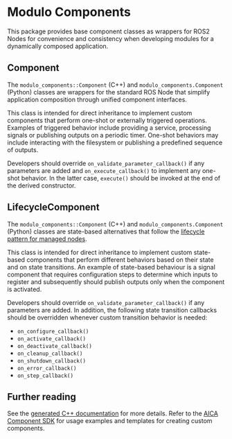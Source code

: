 # Modulo Components

This package provides base component classes as wrappers for ROS2 Nodes for convenience and consistency when
developing modules for a dynamically composed application.

## Component

The `modulo_components::Component` (C++) and `modulo_components.Component` (Python) classes are wrappers for
the standard ROS Node that simplify application composition through unified component interfaces.

This class is intended for direct inheritance to implement custom components that perform one-shot or
externally triggered operations. Examples of triggered behavior include providing a service, processing signals
or publishing outputs on a periodic timer. One-shot behaviors may include interacting with the filesystem or
publishing a predefined sequence of outputs.

Developers should override `on_validate_parameter_callback()` if any parameters are added and `on_execute_callback()`
to implement any one-shot behavior. In the latter case, `execute()` should be invoked at the end of the derived
constructor.

## LifecycleComponent

The `modulo_components::Component` (C++) and `modulo_components.Component` (Python) classes are state-based alternatives
that follow the [lifecycle pattern for managed nodes](https://design.ros2.org/articles/node_lifecycle.html).

This class is intended for direct inheritance to implement custom state-based components that perform 
different behaviors based on their state and on state transitions. An example of state-based behaviour is a 
signal component that requires configuration steps to determine which inputs to register and subsequently should 
publish outputs only when the component is activated. 

Developers should override `on_validate_parameter_callback()` if any parameters are added. In addition, the following
state transition callbacks should be overridden whenever custom transition behavior is needed:
- `on_configure_callback()`
- `on_activate_callback()`
- `on_deactivate_callback()`
- `on_cleanup_callback()`
- `on_shutdown_callback()`
- `on_error_callback()`
- `on_step_callback()`

## Further reading

See the [generated C++ documentation](https://epfl-lasa.github.io/modulo) for more details.
Refer to the [AICA Component SDK](https://github.com/aica-technology/component-sdk) for usage examples and templates
for creating custom components.